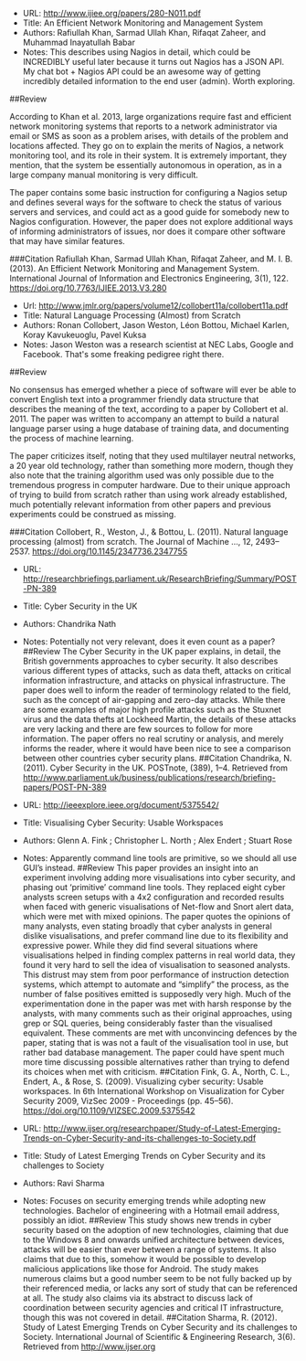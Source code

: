 - URL: http://www.ijiee.org/papers/280-N011.pdf
- Title: An Efficient Network Monitoring and Management System
- Authors: Rafiullah Khan, Sarmad Ullah Khan, Rifaqat Zaheer, and Muhammad Inayatullah Babar 
- Notes: This describes using Nagios in detail, which could be INCREDIBLY useful later because it turns out Nagios has a JSON API. My chat bot + Nagios API could be an awesome way of getting incredibly detailed information to the end user (admin). Worth exploring.

##Review

According to Khan et al. 2013, large organizations require fast and efficient network monitoring systems that reports to a network administrator via email or SMS as soon as a problem arises, with details of the problem and locations affected. They go on to explain the merits of Nagios, a network monitoring tool, and its role in their system. It is extremely important, they mention, that the system be essentially autonomous in operation, as in a large company manual monitoring is very difficult.

The paper contains some basic instruction for configuring a Nagios setup and defines several ways for the software to check the status of various servers and services, and could act as a good guide for somebody new to Nagios configuration. However, the paper does not explore additional ways of informing administrators of issues, nor does it compare other software that may have similar features. 

###Citation
Rafiullah Khan, Sarmad Ullah Khan, Rifaqat Zaheer, and M. I. B. (2013). An Efficient Network Monitoring and Management System. International Journal of Information and Electronics Engineering, 3(1), 122. https://doi.org/10.7763/IJIEE.2013.V3.280


- Url: http://www.jmlr.org/papers/volume12/collobert11a/collobert11a.pdf
- Title: Natural Language Processing (Almost) from Scratch
- Authors: Ronan Collobert, Jason Weston, Léon Bottou, Michael Karlen, Koray Kavukeuoglu, Pavel Kuksa
- Notes: Jason Weston was a research scientist at NEC Labs, Google and Facebook. That's some freaking pedigree right there.

##Review

No consensus has emerged whether a piece of software will ever be able to convert English text into a programmer friendly data structure that describes the meaning of the text, according to a paper by Collobert et al. 2011. The paper was written to accompany an attempt to build a natural language parser using a huge database of training data, and documenting the process of machine learning.

The paper criticizes itself, noting that they used multilayer neutral networks, a 20 year old technology, rather than something more modern, though they also note that the training algorithm used was only possible due to the tremendous progress in computer hardware. Due to their unique approach of trying to build from scratch rather than using work already established, much potentially relevant information from other papers and previous experiments could be construed as missing.

###Citation
Collobert, R., Weston, J., & Bottou, L. (2011). Natural language processing (almost) from scratch. The Journal of Machine …, 12, 2493–2537. https://doi.org/10.1145/2347736.2347755


- URL: http://researchbriefings.parliament.uk/ResearchBriefing/Summary/POST-PN-389 
- Title: Cyber Security in the UK
- Authors: Chandrika Nath
- Notes: Potentially not very relevant, does it even count as a paper?
##Review
The Cyber Security in the UK paper explains, in detail, the British governments approaches to cyber security. It also describes various different types of attacks, such as data theft, attacks on critical information infrastructure, and attacks on physical infrastructure. The paper does well to inform the reader of terminology related to the field, such as the concept of air-gapping and zero-day attacks.
While there are some examples of major high profile attacks such as the Stuxnet virus and the data thefts at Lockheed Martin, the details of these attacks are very lacking and there are few sources to follow for more information. The paper offers no real scrutiny or analysis, and merely informs the reader, where it would have been nice to see a comparison between other countries cyber security plans. 
##Citation
Chandrika, N. (2011). Cyber Security in the UK. POSTnote, (389), 1–4. Retrieved from http://www.parliament.uk/business/publications/research/briefing-papers/POST-PN-389


- URL: http://ieeexplore.ieee.org/document/5375542/ 
- Title: Visualising Cyber Security: Usable Workspaces
- Authors: Glenn A. Fink ;  Christopher L. North ;  Alex Endert ;  Stuart Rose
- Notes: Apparently command line tools are primitive, so we should all use GUI’s instead.
##Review
This paper provides an insight into an experiment involving adding more visualisations into cyber security, and phasing out ‘primitive’ command line tools. They replaced eight cyber analysts screen setups with a 4x2 configuration and recorded results when faced with generic visualisations of Net-flow and Snort alert data, which were met with mixed opinions.
The paper quotes the opinions of many analysts, even stating broadly that cyber analysts in general dislike visualisations, and prefer command line due to its flexibility and expressive power. While they did find several situations where visualisations helped in finding complex patterns in real world data, they found it very hard to sell the idea of visualisation to seasoned analysts. This distrust may stem from poor performance of instruction detection systems, which attempt to automate and “simplify” the process, as the number of false positives emitted is supposedly very high.
Much of the experimentation done in the paper was met with harsh response by the analysts, with many comments such as their original approaches, using grep or SQL queries, being considerably faster than the visualised equivalent. These comments are met with unconvincing defences by the paper, stating that is was not a fault of the visualisation tool in use, but rather bad database management. The paper could have spent much more time discussing possible alternatives rather than trying to defend its choices when met with criticism.
##Citation
Fink, G. A., North, C. L., Endert, A., & Rose, S. (2009). Visualizing cyber security: Usable workspaces. In 6th International Workshop on Visualization for Cyber Security 2009, VizSec 2009 - Proceedings (pp. 45–56). https://doi.org/10.1109/VIZSEC.2009.5375542


- URL:  http://www.ijser.org/researchpaper/Study-of-Latest-Emerging-Trends-on-Cyber-Security-and-its-challenges-to-Society.pdf 
- Title: Study of Latest Emerging Trends on Cyber Security and its challenges to Society
- Authors: Ravi Sharma
- Notes: Focuses on security emerging trends while adopting new technologies. Bachelor of engineering with a Hotmail email address, possibly an idiot.
##Review
This study shows new trends in cyber security based on the adoption of new technologies, claiming that due to the Windows 8 and onwards unified architecture between devices, attacks will be easier than ever between a range of systems. It also claims that due to this, somehow it would be possible to develop malicious applications like those for Android.
The study makes numerous claims but a good number seem to be not fully backed up by their referenced media, or lacks any sort of study that can be referenced at all.  The study also claims via its abstract to discuss lack of coordination between security agencies and critical IT infrastructure, though this was not covered in detail.
##Citation
Sharma, R. (2012). Study of Latest Emerging Trends on Cyber Security and its challenges to Society. International Journal of Scientific & Engineering Research, 3(6). Retrieved from http://www.ijser.org


